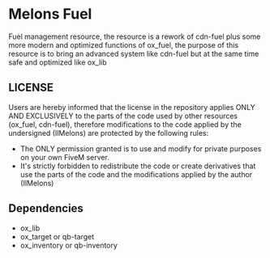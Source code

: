 # Melons Fuel
Fuel management resource, the resource is a rework of cdn-fuel plus some more modern and optimized functions of ox_fuel, the purpose of this resource is to bring an advanced system like cdn-fuel but at the same time safe and optimized like ox_lib

## LICENSE
Users are hereby informed that the license in the repository applies ONLY AND EXCLUSIVELY to the parts of the code used by other resources (ox_fuel, cdn-fuel), therefore modifications to the code applied by the undersigned (IlMelons) are protected by the following rules:
- The ONLY permission granted is to use and modify for private purposes on your own FiveM server.
- It's strictly forbidden to redistribute the code or create derivatives that use the parts of the code and the modifications applied by the author (IlMelons)

## Dependencies
- ox_lib
- ox_target or qb-target
- ox_inventory or qb-inventory
